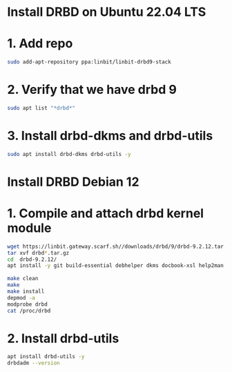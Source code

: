 # Install DRBD on Ubuntu 22.04 LTS
# 1. Add repo
```bash
sudo add-apt-repository ppa:linbit/linbit-drbd9-stack
```
# 2. Verify that we have drbd 9
```bash
sudo apt list "*drbd*"
```
# 3. Install drbd-dkms and drbd-utils
```bash
sudo apt install drbd-dkms drbd-utils -y
```

# Install DRBD Debian 12
# 1. Compile and attach drbd kernel module
```bash
wget https://linbit.gateway.scarf.sh//downloads/drbd/9/drbd-9.2.12.tar.gz
tar xvf drbd*.tar.gz
cd  drbd-9.2.12/
apt install -y git build-essential debhelper dkms docbook-xsl help2man python3-all python3-dbus  xsltproc flex autoconf automake
 
make clean
make 
make install 
depmod -a
modprobe drbd
cat /proc/drbd
```
# 2. Install drbd-utils
```bash
apt install drbd-utils -y
drbdadm --version
```

